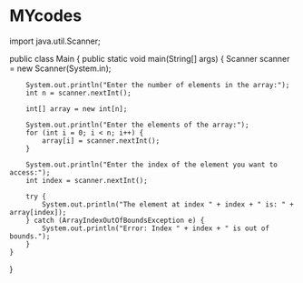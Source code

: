# MYcodes
import java.util.Scanner;

public class Main {
    public static void main(String[] args) {
        Scanner scanner = new Scanner(System.in);

        System.out.println("Enter the number of elements in the array:");
        int n = scanner.nextInt();

        int[] array = new int[n];

        System.out.println("Enter the elements of the array:");
        for (int i = 0; i < n; i++) {
            array[i] = scanner.nextInt();
        }

        System.out.println("Enter the index of the element you want to access:");
        int index = scanner.nextInt();

        try {
            System.out.println("The element at index " + index + " is: " + array[index]);
        } catch (ArrayIndexOutOfBoundsException e) {
            System.out.println("Error: Index " + index + " is out of bounds.");
        }
    }
}
